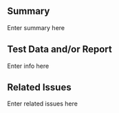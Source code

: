 <!--
  Title ^^^^ above ^^^^ should follow good commit message best practices wherever possible.

  A properly formed git commit subject line should always be able to complete the following sentence:

    If applied, this commit will <your subject line here>
-->

## Summary
<!-- Brief summary of changes if not sufficiently described by commit messages. -->
Enter summary here

## Test Data and/or Report
<!--
  One of the following should be included here:
    * Reference to regression test included in code (preferred wherever reasonable)
    * Attach test data here + outputs of tests
-->
Enter info here

## Related Issues
<!--
  Reference related issues here and use `Fixes` or `Resolves` for closing issues, for example:
  * Refs pds-data-dictionaries/PDS4-LDD-Issue-Repo#13 will include a link between this PR and that issue
  * Resolves pds-data-dictionaries/PDS4-LDD-Issue-Repo#13 will actually close the ticket once this PR is merged
-->
Enter related issues here
